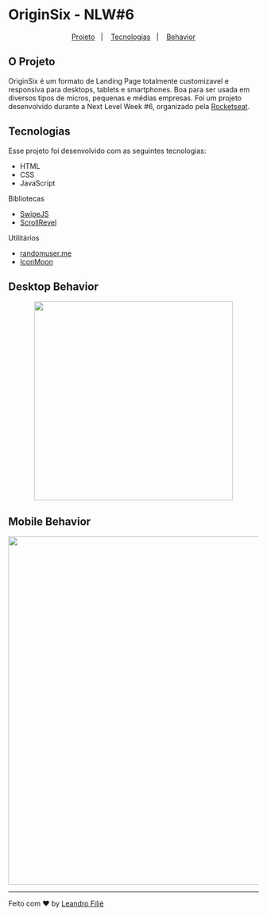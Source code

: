 # OriginSix - NLW#6

<p align="center">
  <a href="#o-projeto">Projeto</a>&nbsp;&nbsp;&nbsp;|&nbsp;&nbsp;&nbsp;
  <a href="#tecnologias">Tecnologias</a>&nbsp;&nbsp;&nbsp;|&nbsp;&nbsp;&nbsp;
  <a href="#desktop-behavior">Behavior</a>
</p>

## O Projeto
OriginSix é um formato de Landing Page totalmente customizavel e responsiva para desktops, tablets e smartphones. Boa para ser usada em diversos tipos de micros, pequenas e médias empresas.
Foi um projeto desenvolvido durante a Next Level Week #6, organizado pela [Rocketseat](https://rocketseat.com.br/).


## Tecnologias

Esse projeto foi desenvolvido com as seguintes tecnologias:

- HTML
- CSS
- JavaScript

Bibliotecas
- [SwipeJS](https://github.com/nolimits4web/Swiper)
- [ScrollRevel](https://scrollrevealjs.org)

Utilitários
- [randomuser.me](https://randomuser.me/photos)
- [IconMoon](https://icomoon.io/app/#/select)



## Desktop Behavior
<p align="center">
  <img src='.github/desktop-gif.gif' height="400px">
</p>

## Mobile Behavior
<p align="center">
  <img src='.github/mobile-gif.gif' height="700px">
</p>

---

Feito com :heart: by [Leandro Filié](https://github.com/LeandroFilie)